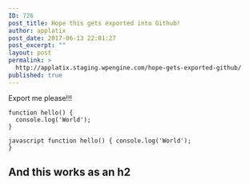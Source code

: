 ```yaml
---
ID: 726
post_title: Hope this gets exported into Github!
author: applatix
post_date: 2017-06-13 22:01:27
post_excerpt: ""
layout: post
permalink: >
  http://applatix.staging.wpengine.com/hope-gets-exported-github/
published: true
---
```

Export me please!!!

<pre><code>function hello() {
  console.log('World');
}
</code></pre>

<code>javascript
function hello() {
  console.log('World');
}</code>

<h2>And this works as an h2</h2>